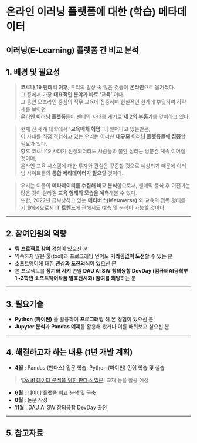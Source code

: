 # 온라인 이러닝 플랫폼에 대한 (학습) 메타데이터
## 이러닝(E-Learning) 플랫폼 간 비교 분석

## 1. 배경 및 필요성
>**코로나 19 팬데믹 이후**, 우리의 일상 속 많은 것들이 **온라인**으로 옮겨졌다.   
그 중에서 가장 **대표적인 분야가 바로 ‘교육’** 이다.   
그 동안 오프라인 중심의 직무 교육에 집중하며 현실적인 한계에 부딪히며 하락세를 보이던   
**온라인 이러닝 플랫폼**들이 팬데믹 사태를 계기로 **제 2의 부흥기**를 맞이하고 있다.
   
>현재 전 세계 대학에서 **'교육매체 혁명'** 이 일어나고 있는만큼,   
이 사태를 직접 경험하고 있는 우리는 이러한 **대규모 이러닝 플랫폼들에 집중**할 필요가 있다.   
향후 코로나19 사태가 진정되더라도 사람들의 불안 심리는 당분간 계속 이어질 것이며,   
온라인 교육 시스템에 대한 투자와 관심은 꾸준할 것으로 예상되기 때문에 이러닝 사이트들의 **통합 메타데이터가 필요**할 것이다.
   
>우리는 이들의 **메타데이터를 수집해 비교 분석**함으로서, 팬데믹 종식 후 이전과는 많은 것이 달라질 **교육 형태의 모습을 예측**해볼 수 있다.   
또한, 2022년 급부상하고 있는 **메타버스(Metaverse)** 와 교육의 접목 형태를 기대해봄으로서 **IT 트렌드**에 관해서도 예측 및 분석이 가능할 것이다.   
***
## 2. 참여인원의 역량
- **팀 프로젝트 참여** 경험이 있으신 분
- 익숙하지 않은 툴(tool)과 프로그래밍 언어도 **거리낌없이 도전**할 수 있는 분
- 소프트웨어에 대한 **관심과 도전의식**이 있으신 분
- 본 프로젝트를 **장기화 시켜** 연말 **DAU AI SW 창의융합 DevDay (컴퓨터AI공학부 1~3학년 소프트웨어작품 발표전시회) 참여를 희망**하는 분
***
## 3. 필요기술
- **Python (파이썬)** 을 활용하여 **프로그래밍** 해 본 경험이 있으신 분
- **Jupyter 분석**과 **Pandas 예제**를 활용해 봤거나 이를 배워보고 싶으신 분
***
## 4. 해결하고자 하는 내용 (1년 개발 계획)
- **4월** : Pandas (판다스) 입문 학습, Python (파이썬) 언어 학습 및 실습
> '[Do it! 데이터 분석을 위한 판다스 입문](https://book.naver.com/bookdb/book_detail.nhn?bid=14038455)' 교재 등을 활용 예정 
- **6월** : 데이터 플랫폼 비교 분석 및 구축
- **8월** : 논문 작성
- **11월** : DAU AI SW 창의융합 DevDay 출전
***
## 5. 참고자료

